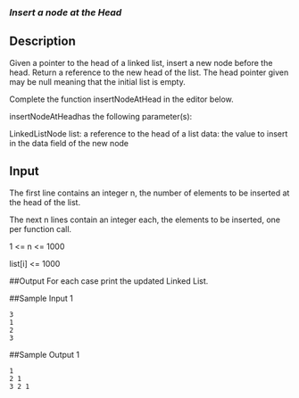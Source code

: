 ### _*Insert a node at the Head*_
## Description

Given a pointer to the head of a linked list, insert a new node before the head. Return a reference to the new head of the list. The head pointer given may be null meaning that the initial list is empty.

Complete the function insertNodeAtHead in the editor below.

insertNodeAtHeadhas the following parameter(s):

LinkedListNode list: a reference to the head of a list
data: the value to insert in the data field of the new node

## Input
The first line contains an integer n, the number of elements to be inserted at the head of the list.

The next n lines contain an integer each, the elements to be inserted, one per function call.

1 <= n <= 1000

list[i] <= 1000


##Output
For each case print the updated Linked List.


##Sample Input 1
```
3
1
2
3
``` 
##Sample Output 1
```
1
2 1
3 2 1
```
